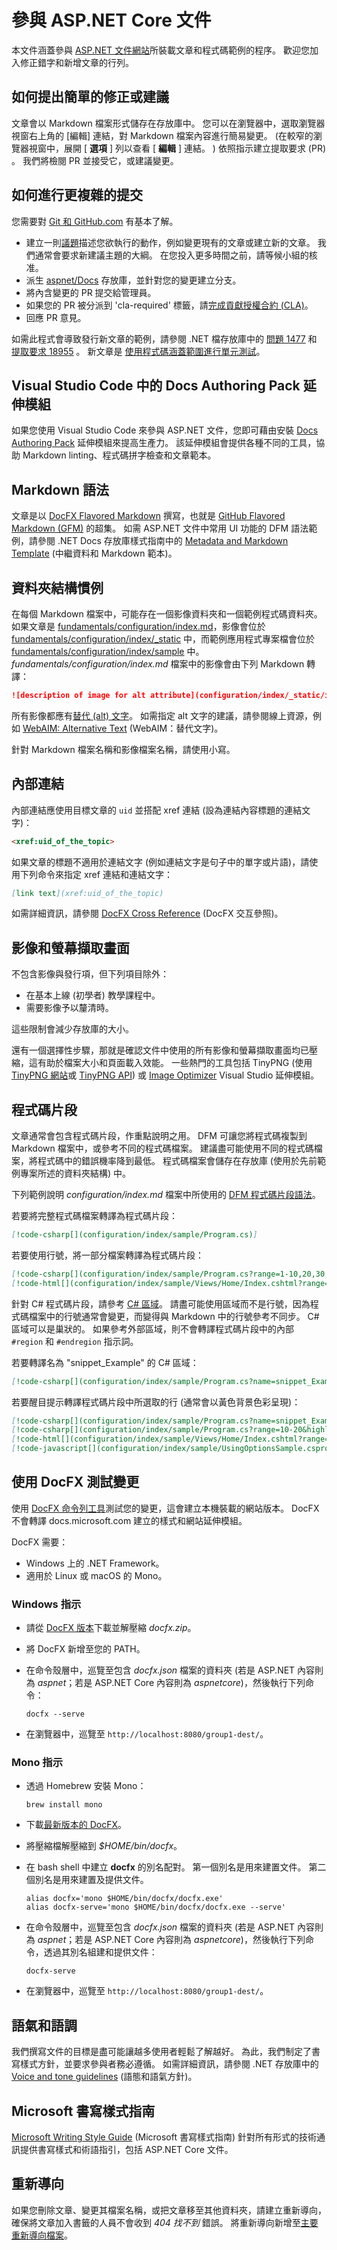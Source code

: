 # <a name="contribute-to-the-aspnet-core-documentation"></a>參與 ASP.NET Core 文件

本文件涵蓋參與 [ASP.NET 文件網站](https://docs.microsoft.com/aspnet/)所裝載文章和程式碼範例的程序。 歡迎您加入修正錯字和新增文章的行列。

## <a name="how-to-make-a-simple-correction-or-suggestion"></a>如何提出簡單的修正或建議

文章會以 Markdown 檔案形式儲存在存放庫中。 您可以在瀏覽器中，選取瀏覽器視窗右上角的 [編輯] 連結，對 Markdown 檔案內容進行簡易變更。  (在較窄的瀏覽器視窗中，展開 [ **選項** ] 列以查看 [ **編輯** ] 連結。 ) 依照指示建立提取要求 (PR) 。 我們將檢閱 PR 並接受它，或建議變更。

## <a name="how-to-make-a-more-complex-submission"></a>如何進行更複雜的提交

您需要對 [Git 和 GitHub.com](https://guides.github.com/activities/hello-world/) 有基本了解。

* 建立一則[議題](https://github.com/dotnet/AspNetCore.Docs/issues/new)描述您欲執行的動作，例如變更現有的文章或建立新的文章。 我們通常會要求新建議主題的大綱。 在您投入更多時間之前，請等候小組的核准。
* 派生 [aspnet/Docs](https://github.com/dotnet/AspNetCore.Docs/) 存放庫，並針對您的變更建立分支。
* 將內含變更的 PR 提交給管理員。
* 如果您的 PR 被分派到 'cla-required' 標籤，請[完成貢獻授權合約 (CLA)](https://cla.dotnetfoundation.org/)。
* 回應 PR 意見。

如需此程式會導致發行新文章的範例，請參閱 .NET 檔存放庫中的 [問題 1477](https://github.com/dotnet/docs/issues/1477) 和 [提取要求 18955](https://github.com/dotnet/docs/pull/18955) 。 新文章是 [使用程式碼涵蓋範圍進行單元測試](/dotnet/core/testing/unit-testing-code-coverage)。

## <a name="docs-authoring-pack-extension-in-visual-studio-code"></a>Visual Studio Code 中的 Docs Authoring Pack 延伸模組

如果您使用 Visual Studio Code 來參與 ASP.NET 文件，您即可藉由安裝 [Docs Authoring Pack](https://marketplace.visualstudio.com/items?itemName=docsmsft.docs-authoring-pack) 延伸模組來提高生產力。 該延伸模組會提供各種不同的工具，協助 Markdown linting、程式碼拼字檢查和文章範本。

## <a name="markdown-syntax"></a>Markdown 語法

文章是以 [DocFX Flavored Markdown](https://dotnet.github.io/docfx/spec/docfx_flavored_markdown.html) 撰寫，也就是 [GitHub Flavored Markdown (GFM)](https://guides.github.com/features/mastering-markdown/) 的超集。 如需 ASP.NET 文件中常用 UI 功能的 DFM 語法範例，請參閱 .NET Docs 存放庫樣式指南中的 [Metadata and Markdown Template](https://github.com/dotnet/docs/blob/master/styleguide/template.md) (中繼資料和 Markdown 範本)。 

## <a name="folder-structure-conventions"></a>資料夾結構慣例

在每個 Markdown 檔案中，可能存在一個影像資料夾和一個範例程式碼資料夾。 如果文章是 [fundamentals/configuration/index.md](https://github.com/dotnet/AspNetCore.Docs/blob/master/aspnetcore/fundamentals/configuration/index.md)，影像會位於 [fundamentals/configuration/index/\_static](https://github.com/dotnet/AspNetCore.Docs/tree/master/aspnetcore/fundamentals/configuration/index/_static) 中，而範例應用程式專案檔會位於 [fundamentals/configuration/index/sample](https://github.com/dotnet/AspNetCore.Docs/tree/master/aspnetcore/fundamentals/configuration/index/sample) 中。 *fundamentals/configuration/index.md* 檔案中的影像會由下列 Markdown 轉譯：

```md
![description of image for alt attribute](configuration/index/_static/imagename.png)
```

所有影像都應有[替代 (alt) 文字](https://wikipedia.org/wiki/Alt_attribute)。 如需指定 alt 文字的建議，請參閱線上資源，例如 [WebAIM: Alternative Text](https://webaim.org/techniques/alttext/) (WebAIM：替代文字)。

針對 Markdown 檔案名稱和影像檔案名稱，請使用小寫。

## <a name="internal-links"></a>內部連結

內部連結應使用目標文章的 `uid` 並搭配 xref 連結 (設為連結內容標題的連結文字)：

```md
<xref:uid_of_the_topic>
```

如果文章的標題不適用於連結文字 (例如連結文字是句子中的單字或片語)，請使用下列命令來指定 xref 連結和連結文字：

```md
[link text](xref:uid_of_the_topic)
```

如需詳細資訊，請參閱 [DocFX Cross Reference](https://dotnet.github.io/docfx/spec/docfx_flavored_markdown.html#cross-reference) (DocFX 交互參照)。

## <a name="images-and-screenshots"></a>影像和螢幕擷取畫面

不包含影像與發行項，但下列項目除外：

* 在基本上線 (初學者) 教學課程中。
* 需要影像予以釐清時。

這些限制會減少存放庫的大小。

還有一個選擇性步驟，那就是確認文件中使用的所有影像和螢幕擷取畫面均已壓縮，這有助於檔案大小和頁面載入效能。 一些熱門的工具包括 TinyPNG (使用 [TinyPNG 網站](https://tinypng.com/)或 [TinyPNG API](https://tinypng.com/developers)) 或 [Image Optimizer](https://marketplace.visualstudio.com/items?itemName=MadsKristensen.ImageOptimizer) Visual Studio 延伸模組。 

## <a name="code-snippets"></a>程式碼片段

文章通常會包含程式碼片段，作重點說明之用。 DFM 可讓您將程式碼複製到 Markdown 檔案中，或參考不同的程式碼檔案。 建議盡可能使用不同的程式碼檔案，將程式碼中的錯誤機率降到最低。 程式碼檔案會儲存在存放庫 (使用於先前範例專案所述的資料夾結構) 中。 

下列範例說明 *configuration/index.md* 檔案中所使用的 [DFM 程式碼片段語法](https://dotnet.github.io/docfx/spec/docfx_flavored_markdown.html#code-snippet)。

若要將完整程式碼檔案轉譯為程式碼片段：

```md
[!code-csharp[](configuration/index/sample/Program.cs)]
```

若要使用行號，將一部分檔案轉譯為程式碼片段：

```md
[!code-csharp[](configuration/index/sample/Program.cs?range=1-10,20,30,40-50]
[!code-html[](configuration/index/sample/Views/Home/Index.cshtml?range=1-10,20,30,40-50]
```

針對 C# 程式碼片段，請參考 [C# 區域](https://docs.microsoft.com/dotnet/csharp/language-reference/preprocessor-directives/preprocessor-region)。 請盡可能使用區域而不是行號，因為程式碼檔案中的行號通常會變更，而變得與 Markdown 中的行號參考不同步。 C# 區域可以是巢狀的。 如果參考外部區域，則不會轉譯程式碼片段中的內部 `#region` 和 `#endregion` 指示詞。 

若要轉譯名為 "snippet_Example" 的 C# 區域：

```md
[!code-csharp[](configuration/index/sample/Program.cs?name=snippet_Example)]
```

若要醒目提示轉譯程式碼片段中所選取的行 (通常會以黃色背景色彩呈現)：

```md
[!code-csharp[](configuration/index/sample/Program.cs?name=snippet_Example&highlight=1-3,10,20-25)]
[!code-csharp[](configuration/index/sample/Program.cs?range=10-20&highlight=1-3]
[!code-html[](configuration/index/sample/Views/Home/Index.cshtml?range=10-20&highlight=1-3]
[!code-javascript[](configuration/index/sample/UsingOptionsSample.csproj?range=10-20&highlight=1-3]
```

## <a name="test-changes-with-docfx"></a>使用 DocFX 測試變更

使用 [DocFX 命令列工具](https://dotnet.github.io/docfx/tutorial/docfx_getting_started.html#2-use-docfx-as-a-command-line-tool)測試您的變更，這會建立本機裝載的網站版本。 DocFX 不會轉譯 docs.microsoft.com 建立的樣式和網站延伸模組。

DocFX 需要：

* Windows 上的 .NET Framework。
* 適用於 Linux 或 macOS 的 Mono。 

### <a name="windows-instructions"></a>Windows 指示

* 請從 [DocFX 版本](https://github.com/dotnet/docfx/releases)下載並解壓縮 *docfx.zip*。
* 將 DocFX 新增至您的 PATH。
* 在命令殼層中，巡覽至包含 *docfx.json* 檔案的資料夾 (若是 ASP.NET 內容則為 *aspnet*；若是 ASP.NET Core 內容則為 *aspnetcore*)，然後執行下列命令：

  ```console
  docfx --serve
  ```

* 在瀏覽器中，巡覽至 `http://localhost:8080/group1-dest/`。

### <a name="mono-instructions"></a>Mono 指示

* 透過 Homebrew 安裝 Mono：

  ```console
  brew install mono
  ```

* 下載[最新版本的 DocFX](https://github.com/dotnet/docfx/releases)。
* 將壓縮檔解壓縮到 *$HOME/bin/docfx*。
* 在 bash shell 中建立 **docfx** 的別名配對。 第一個別名是用來建置文件。 第二個別名是用來建置及提供文件。

  ```console
  alias docfx='mono $HOME/bin/docfx/docfx.exe'
  alias docfx-serve='mono $HOME/bin/docfx/docfx.exe --serve'
  ```

* 在命令殼層中，巡覽至包含 *docfx.json* 檔案的資料夾 (若是 ASP.NET 內容則為 *aspnet*；若是 ASP.NET Core 內容則為 *aspnetcore*)，然後執行下列命令，透過其別名組建和提供文件：

  ```console
  docfx-serve
  ```

* 在瀏覽器中，巡覽至 `http://localhost:8080/group1-dest/`。

## <a name="voice-and-tone"></a>語氣和語調

我們撰寫文件的目標是盡可能讓越多使用者輕鬆了解越好。 為此，我們制定了書寫樣式方針，並要求參與者務必遵循。 如需詳細資訊，請參閱 .NET 存放庫中的 [Voice and tone guidelines](https://github.com/dotnet/docs/blob/master/styleguide/voice-tone.md) (語態和語氣方針)。

## <a name="microsoft-writing-style-guide"></a>Microsoft 書寫樣式指南

[Microsoft Writing Style Guide](https://docs.microsoft.com/style-guide/welcome/) (Microsoft 書寫樣式指南) 針對所有形式的技術通訊提供書寫樣式和術語指引，包括 ASP.NET Core 文件。

## <a name="redirects"></a>重新導向

如果您刪除文章、變更其檔案名稱，或把文章移至其他資料夾，請建立重新導向，確保將文章加入書籤的人員不會收到 *404 找不到* 錯誤。 將重新導向新增至[主要重新導向檔案](https://github.com/dotnet/AspNetCore.Docs/blob/master/.openpublishing.redirection.json)。
